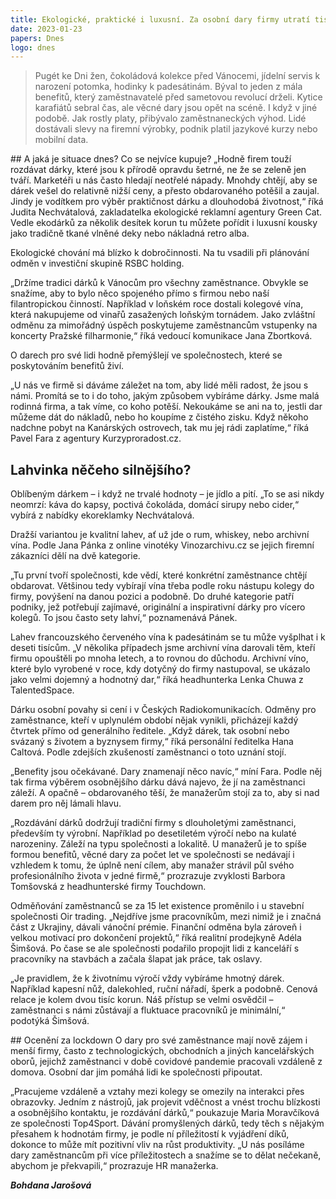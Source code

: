 ```yaml
---
title: Ekologické, praktické i luxusní. Za osobní dary firmy utratí tisíce
date: 2023-01-23
papers: Dnes
logo: dnes
---
```

> Pugét ke Dni žen, čokoládová kolekce před Vánocemi, jídelní servis k narození potomka, hodinky k padesátinám. Býval to jeden z mála benefitů, který zaměstnavatelé před sametovou revolucí drželi. Kytice karafiátů sebral čas, ale věcné dary jsou opět na scéně. I když v jiné podobě.
Jak rostly platy, přibývalo zaměstnaneckých výhod. Lidé dostávali slevy na firemní výrobky, podnik platil jazykové kurzy nebo mobilní data.

\##&nbsp;A jaká je situace dnes? Co se nejvíce kupuje?
„Hodně firem touží rozdávat dárky, které jsou k přírodě opravdu šetrné, ne že se zeleně jen tváří. Marketéři u nás často hledají neotřelé nápady. Mnohdy chtějí, aby se dárek vešel do relativně nižší ceny, a přesto obdarovaného potěšil a zaujal. Jindy je vodítkem pro výběr praktičnost dárku a dlouhodobá životnost,“ říká Judita Nechvátalová, zakladatelka ekologické reklamní agentury Green Cat. Vedle ekodárků za několik desítek korun tu můžete pořídit i luxusní kousky jako tradičně tkané vlněné deky nebo nákladná retro alba.

Ekologické chování má blízko k dobročinnosti. Na tu vsadili při plánování odměn v investiční skupině RSBC holding.

„Držíme tradici dárků k Vánocům pro všechny zaměstnance. Obvykle se snažíme, aby to bylo něco spojeného přímo s firmou nebo naší filantropickou činností. Například v loňském roce dostali kolegové vína, která nakupujeme od vinařů zasažených loňským tornádem. Jako zvláštní odměnu za mimořádný úspěch poskytujeme zaměstnancům vstupenky na koncerty Pražské filharmonie,“ říká vedoucí komunikace Jana Zbortková.

O darech pro své lidi hodně přemýšlejí ve společnostech, které se poskytováním benefitů živí.

„U nás ve firmě si dáváme záležet na tom, aby lidé měli radost, že jsou s námi. Promítá se to i do toho, jakým způsobem vybíráme dárky. Jsme malá rodinná firma, a tak víme, co koho potěší. Nekoukáme se ani na to, jestli dar můžeme dát do nákladů, nebo ho koupíme z čistého zisku. Když někoho nadchne pobyt na Kanárských ostrovech, tak mu jej rádi zaplatíme,“ říká Pavel Fara z agentury Kurzyproradost.cz.

## Lahvinka něčeho silnějšího?

Oblíbeným dárkem – i když ne trvalé hodnoty – je jídlo a pití. „To se asi nikdy neomrzí: káva do kapsy, poctivá čokoláda, domácí sirupy nebo cider,“ vybírá z nabídky ekoreklamky Nechvátalová.

Dražší variantou je kvalitní lahev, ať už jde o rum, whiskey, nebo archivní vína. Podle Jana Pánka z online vinotéky Vinozarchivu.cz se jejich firemní zákazníci dělí na dvě kategorie.

„Tu první tvoří společnosti, kde vědí, které konkrétní zaměstnance chtějí obdarovat. Většinou tedy vybírají vína třeba podle roku nástupu kolegy do firmy, povýšení na danou pozici a podobně. Do druhé kategorie patří podniky, jež potřebují zajímavé, originální a inspirativní dárky pro vícero kolegů. To jsou často sety lahví,“ poznamenává Pánek.

Lahev francouzského červeného vína k padesátinám se tu může vyšplhat i k deseti tisícům. „V několika případech jsme archivní vína darovali těm, kteří firmu opouštěli po mnoha letech, a to rovnou do důchodu. Archivní víno, které bylo vyrobené v roce, kdy dotyčný do firmy nastupoval, se ukázalo jako velmi dojemný a hodnotný dar,“ říká headhunterka Lenka Chuwa z TalentedSpace.

Dárku osobní povahy si cení i v Českých Radiokomunikacích. Odměny pro zaměstnance, kteří v uplynulém období nějak vynikli, přicházejí každý čtvrtek přímo od generálního ředitele. „Když dárek, tak osobní nebo svázaný s životem a byznysem firmy,“ říká personální ředitelka Hana Caltová. Podle zdejších zkušeností zaměstnanci o toto uznání stojí.

„Benefity jsou očekávané. Dary znamenají něco navíc,“ míní Fara. Podle něj tak firma výběrem osobnějšího dárku dává najevo, že jí na zaměstnanci záleží. A opačně – obdarovaného těší, že manažerům stojí za to, aby si nad darem pro něj lámali hlavu.

„Rozdávání dárků dodržují tradiční firmy s dlouholetými zaměstnanci, především ty výrobní. Například po desetiletém výročí nebo na kulaté narozeniny. Záleží na typu společnosti a lokalitě. U manažerů je to spíše formou benefitů, věcné dary za počet let ve společnosti se nedávají i vzhledem k tomu, že úplně není cílem, aby manažer strávil půl svého profesionálního života v jedné firmě,“ prozrazuje zvyklosti Barbora Tomšovská z headhunterské firmy Touchdown.

Odměňování zaměstnanců se za 15 let existence proměnilo i u stavební společnosti Oir trading.
„Nejdříve jsme pracovníkům, mezi nimiž je i značná část z Ukrajiny, dávali vánoční prémie. Finanční odměna byla zároveň i velkou motivací pro dokončení projektů,“ říká realitní prodejkyně Adéla Šimšová. Po čase se ale společnosti podařilo propojit lidi z kanceláří s pracovníky na stavbách a začala šlapat jak práce, tak oslavy.

„Je pravidlem, že k životnímu výročí vždy vybíráme hmotný dárek. Například kapesní nůž, dalekohled, ruční nářadí, šperk a podobně. Cenová relace je kolem dvou tisíc korun. Náš přístup se velmi osvědčil – zaměstnanci s námi zůstávají a fluktuace pracovníků je minimální,“ podotýká Šimšová.

\##&nbsp;Ocenění za lockdown
O dary pro své zaměstnance mají nově zájem i menší firmy, často z technologických, obchodních a jiných kancelářských oborů, jejichž zaměstnanci v době covidové pandemie pracovali vzdáleně z domova. Osobní dar jim pomáhá lidi ke společnosti připoutat.

„Pracujeme vzdáleně a vztahy mezi kolegy se omezily na interakci přes obrazovky. Jedním z nástrojů, jak projevit vděčnost a vnést trochu blízkosti a osobnějšího kontaktu, je rozdávání dárků,“ poukazuje Maria Moravčíková ze společnosti Top4Sport. Dávání promyšlených dárků, tedy těch s nějakým přesahem k hodnotám firmy, je podle ní příležitostí k vyjádření díků, dokonce to může mít pozitivní vliv na růst produktivity. „U nás posíláme dary zaměstnancům při více příležitostech a snažíme se to dělat nečekaně, abychom je překvapili,“ prozrazuje HR manažerka.

***Bohdana Jarošová***
